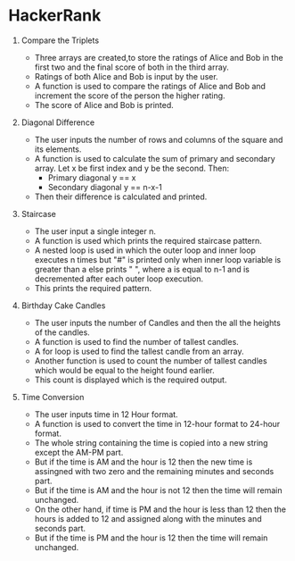 # HackerRank

1. Compare the Triplets

   * Three arrays are created,to store the ratings of Alice and Bob in the first two and the final score of both in the third array.
   * Ratings of both Alice and Bob is input by the user.
   * A function is used to compare the ratings of Alice and Bob and increment the score of the person the higher rating.
   * The score of Alice and Bob is printed.

2. Diagonal Difference

   * The user inputs the number of rows and columns of the square and its elements.
   * A function is used to calculate the sum of primary and secondary array. Let x be first index and y be the second. Then:
      * Primary diagonal y == x
      * Secondary diagonal y == n-x-1
   * Then their difference is calculated and printed.

3. Staircase

   * The user input a single integer n.
   * A function is used which prints the required staircase pattern.
   * A nested loop is used in which the outer loop and inner loop executes n times but "#" is printed only when inner loop variable is greater than a else prints " ", where a is equal to n-1 and is decremented after each outer loop execution.
   * This prints the required pattern.

4. Birthday Cake Candles

   * The user inputs the number of Candles and then the all the heights of the candles.
   * A function is used to find the number of tallest candles.
   * A for loop is used to find the tallest candle from an array.
   * Another function is used to count the number of tallest candles which would be equal to the height found earlier.
   * This count is displayed which is the required output.

5. Time Conversion

   * The user inputs time in 12 Hour format.
   * A function is used to convert the time in 12-hour format to 24-hour format.
   * The whole string containing the time is copied into a new string except the AM-PM part.
   * But if the time is AM and the hour is 12 then the new time is assingned with two zero and the remaining minutes and seconds part.
   * But if the time is AM and the hour is not 12 then the time will remain unchanged.
   * On the other hand, if time is PM and the hour is less than 12 then the hours is added to 12 and assigned along with the minutes and seconds part.
   * But if the time is PM and the hour is 12 then the time will remain unchanged.
